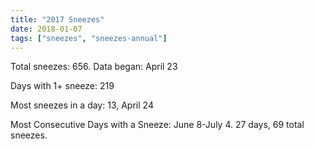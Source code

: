 ```yaml
---
title: "2017 Sneezes"
date: 2018-01-07
tags: ["sneezes", "sneezes-annual"]
---
```


Total sneezes: 656. Data began: April 23

<!--more-->

Days with 1+ sneeze: 219

Most sneezes in a day: 13, April 24

Most Consecutive Days with a Sneeze: June 8-July 4. 27 days, 69 total sneezes.
